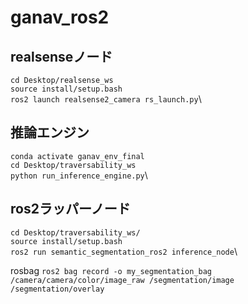 # ganav_ros2

## realsenseノード
`cd Desktop/realsense_ws`\
`source install/setup.bash`\
`ros2 launch realsense2_camera rs_launch.py`\

## 推論エンジン
`conda activate ganav_env_final`\
`cd Desktop/traversability_ws`\
`python run_inference_engine.py`\

## ros2ラッパーノード
`cd Desktop/traversability_ws/`\
`source install/setup.bash`\
`ros2 run semantic_segmentation_ros2 inference_node`\

rosbag
`ros2 bag record -o my_segmentation_bag /camera/camera/color/image_raw /segmentation/image /segmentation/overlay`
